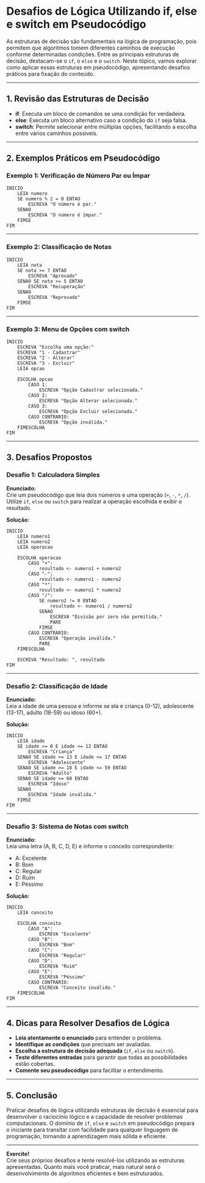 # Desafios de Lógica Utilizando if, else e switch em Pseudocódigo

As estruturas de decisão são fundamentais na lógica de programação, pois permitem que algoritmos tomem diferentes caminhos de execução conforme determinadas condições. Entre as principais estruturas de decisão, destacam-se o `if`, o `else` e o `switch`. Neste tópico, vamos explorar como aplicar essas estruturas em pseudocódigo, apresentando desafios práticos para fixação do conteúdo.

---

## 1. Revisão das Estruturas de Decisão

- **if**: Executa um bloco de comandos se uma condição for verdadeira.
- **else**: Executa um bloco alternativo caso a condição do `if` seja falsa.
- **switch**: Permite selecionar entre múltiplas opções, facilitando a escolha entre vários caminhos possíveis.

---

## 2. Exemplos Práticos em Pseudocódigo

### Exemplo 1: Verificação de Número Par ou Ímpar

```pseudocode
INICIO
    LEIA numero
    SE numero % 2 = 0 ENTAO
        ESCREVA "O número é par."
    SENAO
        ESCREVA "O número é ímpar."
    FIMSE
FIM
```

---

### Exemplo 2: Classificação de Notas

```pseudocode
INICIO
    LEIA nota
    SE nota >= 7 ENTAO
        ESCREVA "Aprovado"
    SENAO SE nota >= 5 ENTAO
        ESCREVA "Recuperação"
    SENAO
        ESCREVA "Reprovado"
    FIMSE
FIM
```

---

### Exemplo 3: Menu de Opções com switch

```pseudocode
INICIO
    ESCREVA "Escolha uma opção:"
    ESCREVA "1 - Cadastrar"
    ESCREVA "2 - Alterar"
    ESCREVA "3 - Excluir"
    LEIA opcao

    ESCOLHA opcao
        CASO 1:
            ESCREVA "Opção Cadastrar selecionada."
        CASO 2:
            ESCREVA "Opção Alterar selecionada."
        CASO 3:
            ESCREVA "Opção Excluir selecionada."
        CASO CONTRARIO:
            ESCREVA "Opção inválida."
    FIMESCOLHA
FIM
```

---

## 3. Desafios Propostos

### Desafio 1: Calculadora Simples

**Enunciado:**  
Crie um pseudocódigo que leia dois números e uma operação (`+`, `-`, `*`, `/`). Utilize `if`, `else` ou `switch` para realizar a operação escolhida e exibir o resultado.

**Solução:**

```pseudocode
INICIO
    LEIA numero1
    LEIA numero2
    LEIA operacao

    ESCOLHA operacao
        CASO "+":
            resultado <- numero1 + numero2
        CASO "-":
            resultado <- numero1 - numero2
        CASO "*":
            resultado <- numero1 * numero2
        CASO "/":
            SE numero2 != 0 ENTAO
                resultado <- numero1 / numero2
            SENAO
                ESCREVA "Divisão por zero não permitida."
                PARE
            FIMSE
        CASO CONTRARIO:
            ESCREVA "Operação inválida."
            PARE
    FIMESCOLHA

    ESCREVA "Resultado: ", resultado
FIM
```

---

### Desafio 2: Classificação de Idade

**Enunciado:**  
Leia a idade de uma pessoa e informe se ela é criança (0-12), adolescente (13-17), adulto (18-59) ou idoso (60+).

**Solução:**

```pseudocode
INICIO
    LEIA idade
    SE idade >= 0 E idade <= 12 ENTAO
        ESCREVA "Criança"
    SENAO SE idade >= 13 E idade <= 17 ENTAO
        ESCREVA "Adolescente"
    SENAO SE idade >= 18 E idade <= 59 ENTAO
        ESCREVA "Adulto"
    SENAO SE idade >= 60 ENTAO
        ESCREVA "Idoso"
    SENAO
        ESCREVA "Idade inválida."
    FIMSE
FIM
```

---

### Desafio 3: Sistema de Notas com switch

**Enunciado:**  
Leia uma letra (A, B, C, D, E) e informe o conceito correspondente:  
- A: Excelente  
- B: Bom  
- C: Regular  
- D: Ruim  
- E: Péssimo

**Solução:**

```pseudocode
INICIO
    LEIA conceito

    ESCOLHA conceito
        CASO "A":
            ESCREVA "Excelente"
        CASO "B":
            ESCREVA "Bom"
        CASO "C":
            ESCREVA "Regular"
        CASO "D":
            ESCREVA "Ruim"
        CASO "E":
            ESCREVA "Péssimo"
        CASO CONTRARIO:
            ESCREVA "Conceito inválido."
    FIMESCOLHA
FIM
```

---

## 4. Dicas para Resolver Desafios de Lógica

- **Leia atentamente o enunciado** para entender o problema.
- **Identifique as condições** que precisam ser avaliadas.
- **Escolha a estrutura de decisão adequada** (`if`, `else` ou `switch`).
- **Teste diferentes entradas** para garantir que todas as possibilidades estão cobertas.
- **Comente seu pseudocódigo** para facilitar o entendimento.

---

## 5. Conclusão

Praticar desafios de lógica utilizando estruturas de decisão é essencial para desenvolver o raciocínio lógico e a capacidade de resolver problemas computacionais. O domínio de `if`, `else` e `switch` em pseudocódigo prepara o iniciante para transitar com facilidade para qualquer linguagem de programação, tornando a aprendizagem mais sólida e eficiente.

---

**Exercite!**  
Crie seus próprios desafios e tente resolvê-los utilizando as estruturas apresentadas. Quanto mais você praticar, mais natural será o desenvolvimento de algoritmos eficientes e bem estruturados.